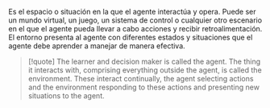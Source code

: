 Es el espacio o situación en la que el agente interactúa y opera. Puede ser un mundo virtual, un juego, un sistema de control o cualquier otro escenario en el que el agente pueda llevar a cabo acciones y recibir retroalimentación. El entorno presenta al agente con diferentes estados y situaciones que el agente debe aprender a manejar de manera efectiva.

> [!quote]
> The learner and decision maker is called the agent. The thing it interacts with, comprising everything outside the agent, is called the environment. These interact continually, the agent selecting actions and the environment responding to these actions and presenting new situations to the agent.

